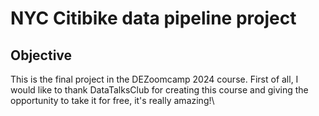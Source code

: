 # NYC Citibike data pipeline project
## **Objective** 
This is the final project in the DEZoomcamp 2024 course. First of all, I would like to thank DataTalksClub for creating this course and giving the opportunity to take it for free, it's really amazing!\

